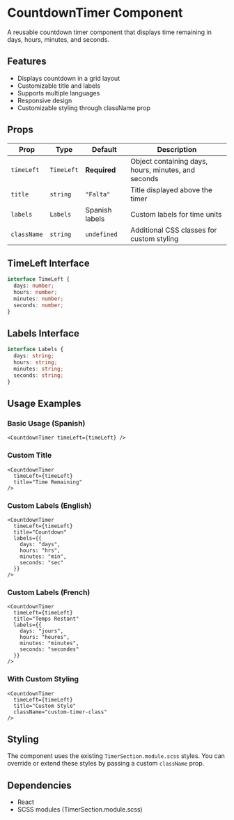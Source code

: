 # CountdownTimer Component

A reusable countdown timer component that displays time remaining in days, hours, minutes, and seconds.

## Features

- Displays countdown in a grid layout
- Customizable title and labels
- Supports multiple languages
- Responsive design
- Customizable styling through className prop

## Props

| Prop | Type | Default | Description |
|------|------|---------|-------------|
| `timeLeft` | `TimeLeft` | **Required** | Object containing days, hours, minutes, and seconds |
| `title` | `string` | `"Falta"` | Title displayed above the timer |
| `labels` | `Labels` | Spanish labels | Custom labels for time units |
| `className` | `string` | `undefined` | Additional CSS classes for custom styling |

## TimeLeft Interface

```typescript
interface TimeLeft {
  days: number;
  hours: number;
  minutes: number;
  seconds: number;
}
```

## Labels Interface

```typescript
interface Labels {
  days: string;
  hours: string;
  minutes: string;
  seconds: string;
}
```

## Usage Examples

### Basic Usage (Spanish)
```tsx
<CountdownTimer timeLeft={timeLeft} />
```

### Custom Title
```tsx
<CountdownTimer 
  timeLeft={timeLeft} 
  title="Time Remaining" 
/>
```

### Custom Labels (English)
```tsx
<CountdownTimer 
  timeLeft={timeLeft}
  title="Countdown"
  labels={{
    days: "days",
    hours: "hrs",
    minutes: "min",
    seconds: "sec"
  }}
/>
```

### Custom Labels (French)
```tsx
<CountdownTimer 
  timeLeft={timeLeft}
  title="Temps Restant"
  labels={{
    days: "jours",
    hours: "heures",
    minutes: "minutes",
    seconds: "secondes"
  }}
/>
```

### With Custom Styling
```tsx
<CountdownTimer 
  timeLeft={timeLeft}
  title="Custom Style"
  className="custom-timer-class"
/>
```

## Styling

The component uses the existing `TimerSection.module.scss` styles. You can override or extend these styles by passing a custom `className` prop.

## Dependencies

- React
- SCSS modules (TimerSection.module.scss)
